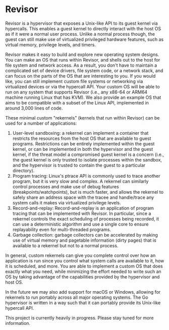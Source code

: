 # Revisor

Revisor is a hypervisor that exposes a Unix-like API to its guest kernel via
hypercalls. This enables a guest kernel to directly interact with the host OS
as if it were a normal user process. Unlike a normal process though, the guest
can still make use of virtualized privileged hardware features, such as virtual
memory, privilege levels, and timers.

Revisor makes it easy to build and explore new operating system designs. You
can make an OS that runs within Revisor, and shells out to the host for file
system and network access. As a result, you don't have to maintain a
complicated set of device drivers, file system code, or a network stack, and
can focus on the parts of the OS that are interesting to you. If you would
like, you can still implement custom file systems or networking via virtualized
devices or via the hypercall API. Your custom OS will be able to run on any
system that supports Revisor (i.e., any x86-64 or ARM64 machine running Linux
that has KVM). We also provide an example OS that aims to be compatible with a
subset of the Linux API, implemented in around 3,000 lines of code.

These minimal custom "rekernels" (kernels that run within Revisor) can be used
for a number of applications:

1. User-level sandboxing: a rekernel can implement a container that restricts
   the resources from the host OS that are available to guest programs.
   Restrictions can be entirely implemented within the guest kernel, or can be
   implemented in both the hypervisor and the guest kernel, if the threat model
   a compromised guest kernel is a concern (i.e., the guest kernel is only
   trusted to isolate processes within the sandbox, and the hypervisor is
   trusted to contain the guest to a particular directory).
2. Program tracing: Linux's ptrace API is commonly used to trace another
   program, but it is very slow and complex. A rekernel can similarly control
   processes and make use of debug features (breakpoints/watchpoints), but is
   much faster, and allows the rekernel to safely share an address space with
   the tracee and handle/trace any system calls it makes via virtualized
   privilege levels.
3. Record-and-replay: Record-and-replay is an application of program tracing
   that can be implemented with Revisor. In particular, since a rekernel
   controls the exact scheduling of processes being recorded, it can use a
   deterministic algorithm and use a single core to ensure replayability even
   for multi-threaded programs.
4. Garbage collection: garbage collectors can be accelerated by making use of
   virtual memory and pagetable information (dirty pages) that is available to
   a rekernel but not to a normal process.

In general, custom rekernels can give you complete control over how an
application is run since you control what system calls are available to it, how
it is scheduled, and more. You are able to implement a custom OS that does
exactly what you need, while minimizing the effort needed to write such an OS
by taking advantage of the capabilities provided by the hypervisor and host OS.

In the future we may also add support for macOS or Windows, allowing for
rekernels to run portably across all major operating systems. The Go hypervisor
is written in a way such that it can portably provide its Unix-like hypercall
API.

This project is currently heavily in progress. Please stay tuned for more
information.
